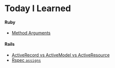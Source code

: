 # Today I Learned

#### Ruby
- [Method Arguments](tech/ruby/method-arguments.md)

#### Rails
- [ActiveRecord vs ActiveModel vs ActiveResource](tech/rails/ActiveModel-ActiveRecord-ActiveResource.md)
- [Rspec `assigns`](tech/rails/rspec-assigns.md)
